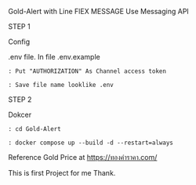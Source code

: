 Gold-Alert with Line FlEX MESSAGE Use Messaging API

STEP 1

  Config
  
  .env file. In file .env.example
  
    : Put "AUTHORIZATION" As Channel access token

    : Save file name looklike .env
  
STEP 2

  Dokcer
  
    : cd Gold-Alert
    
    : docker compose up --build -d --restart=always
    

Reference Gold Price at https://ทองคำราคา.com/

This is first Project for me Thank.

